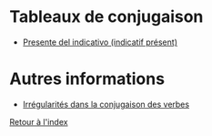 # Tableaux de conjugaison

- [Presente del indicativo (indicatif présent)](conjugaison/presente.md)

# Autres informations

- [Irrégularités dans la conjugaison des verbes](conjugaison/irregularites.md)

[Retour à l'index](index.md)
